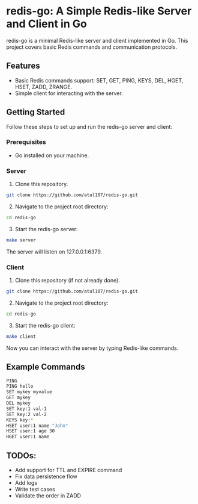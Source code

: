 # redis-go: A Simple Redis-like Server and Client in Go

 redis-go is a minimal Redis-like server and client implemented in Go. This project covers basic Redis commands and communication protocols.

## Features

- Basic Redis commands support: SET, GET, PING, KEYS, DEL, HGET, HSET, ZADD, ZRANGE.
- Simple client for interacting with the server.

## Getting Started

Follow these steps to set up and run the redis-go server and client:

### Prerequisites

- Go installed on your machine.

### Server

1. Clone this repository.

```bash
git clone https://github.com/atul107/redis-go.git
```

2. Navigate to the project root directory:

```bash
cd redis-go
```
3. Start the redis-go server:
```bash
make server
```

The server will listen on 127.0.0.1:6379.

### Client

1. Clone this repository (if not already done).

```bash
git clone https://github.com/atul107/redis-go.git
```
2. Navigate to the project root directory:
```bash
cd redis-go
```
3. Start the redis-go client:
```bash
make client
```

Now you can interact with the server by typing Redis-like commands.

## Example Commands
```bash
PING
PING hello
SET mykey myvalue
GET mykey
DEL mykey
SET key:1 val-1
SET key:2 val-2
KEYS key:*
HSET user:1 name "John"
HSET user:1 age 30
HGET user:1 name
```

## TODOs:
- Add support for TTL and EXPIRE command
- Fix data persistence flow
- Add logs
- Write test cases
- Validate the order in ZADD
